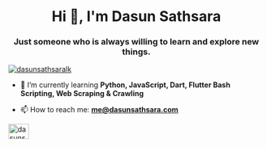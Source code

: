 <h1 align="center">Hi 👋, I'm Dasun Sathsara</h1>
<h3 align="center">Just someone who is always willing to learn and explore new things.</h3>

<p align="left"> <a href="https://twitter.com/dasunsathsaralk" target="blank"><img src="https://img.shields.io/twitter/follow/dasunsathsaralk?logo=twitter&style=for-the-badge" alt="dasunsathsaralk" /></a> </p>

- 🌱 I’m currently learning **Python, JavaScript, Dart, Flutter Bash Scripting, Web Scraping & Crawling**

- 📫 How to reach me: **me@dasunsathsara.com**

<p align="left">
<a href="https://twitter.com/dasunsathsaralk" target="blank"><img align="center" src="https://raw.githubusercontent.com/rahuldkjain/github-profile-readme-generator/master/src/images/icons/Social/twitter.svg" alt="dasunsathsaralk" height="30" width="40" /></a>
</p>

